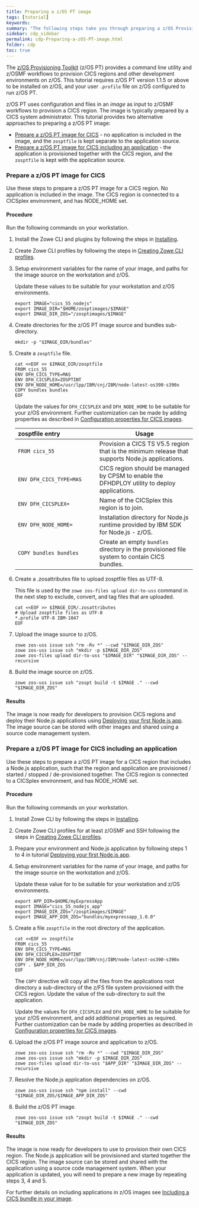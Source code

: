```yaml
---
title: Preparing a z/OS PT image
tags: [tutorial]
keywords:
summary: "The following steps take you through preparing a z/OS Provisioning Toolkit image for CICS, and optionally including an application in the image."
sidebar: cdp_sidebar
permalink: cdp-Preparing-a-zOS-PT-image.html
folder: cdp
toc: true
---
```


The [z/OS Provisioning Toolkit](https://developer.ibm.com/mainframe/products/zospt/) (z/OS PT) provides a command line utility and z/OSMF workflows to provision CICS regions and other development environments on z/OS. This tutorial requires z/OS PT version 1.1.5 or above to be installed on z/OS, and your user `.profile` file on z/OS configured to run z/OS PT.

z/OS PT uses configuration and files in an *image* as input to z/OSMF workflows to provision a CICS region. The image is typically prepared by a CICS system administrator. This tutorial provides two alternative approaches to preparing a z/OS PT image:

* [Prepare a z/OS PT image for CICS](#prepare-a-zos-pt-image-for-cics) - no application is included in the image, and the `zosptfile` is kept separate to the application source.
* [Prepare a z/OS PT image for CICS including an application](#prepare-a-zos-pt-image-for-cics-including-an-application) - the application is provisioned together with the CICS region, and the `zosptfile` is kept with the application source.

### Prepare a z/OS PT image for CICS

Use these steps to prepare a z/OS PT image for a CICS region. No application is included in the image. The CICS region is connected to a CICSplex environment, and has NODE_HOME set.

#### Procedure

Run the following commands on your workstation.

1. Install the Zowe CLI and plugins by following the steps in [Installing](cdp-Installing).

2. Create Zowe CLI profiles by following the steps in [Creating Zowe CLI profiles](cdp-Creating-Zowe-CLI-profiles).

3. Setup environment variables for the name of your image, and paths for the image source on the workstation and z/OS.

   Update these values to be suitable for your workstation and z/OS environments.

   ```text
   export IMAGE="cics_55_nodejs"
   export IMAGE_DIR="$HOME/zosptimages/$IMAGE"
   export IMAGE_DIR_ZOS="/zosptimages/$IMAGE"
   ```

4. Create directories for the z/OS PT image source and bundles sub-directory.

   ```text
   mkdir -p "$IMAGE_DIR/bundles"
   ```

5. Create a `zosptfile` file.

   ```text
   cat <<EOF >> $IMAGE_DIR/zosptfile
   FROM cics_55
   ENV DFH_CICS_TYPE=MAS
   ENV DFH_CICSPLEX=ZOSPTINT
   ENV DFH_NODE_HOME=/usr/lpp/IBM/cnj/IBM/node-latest-os390-s390x
   COPY bundles bundles
   EOF
   ```

   Update the values for `DFH_CICSPLEX` and `DFH_NODE_HOME` to be suitable for your z/OS environment. Further customization can be made by adding properties as described in [Configuration properties for CICS images](https://www.ibm.com/support/knowledgecenter/en/SSXH44E_1.0.0/zospt/cics/zospt-cics-properties.html).

   | zosptfile&nbsp;entry&nbsp;&nbsp;&nbsp;&nbsp;&nbsp;&nbsp;&nbsp;&nbsp;&nbsp;&nbsp;&nbsp;&nbsp;&nbsp;&nbsp;&nbsp;&nbsp;&nbsp;&nbsp;&nbsp;&nbsp;&nbsp; | Usage |
   | --- | -- |
   | `FROM cics_55` | Provision a CICS TS V5.5 region that is the minimum release that supports Node.js applications. |
   | `ENV DFH_CICS_TYPE=MAS` | CICS region should be managed by CPSM to enable the DFHDPLOY utility to deploy applications. |
   | `ENV DFH_CICSPLEX=` | Name of the CICSplex this region is to join. |
   | `ENV DFH_NODE_HOME=` | Installation directory for Node.js runtime provided by IBM SDK for Node.js - z/OS. |
   | `COPY bundles bundles` | Create an empty `bundles` directory in the provisioned file system to contain CICS bundles. |

6. Create a .zosattributes file to upload zosptfile files as UTF-8.

   This file is used by the `zowe zos-files upload dir-to-uss` command in the next step to exclude, convert, and tag files that are uploaded.

   ```properties
   cat <<EOF >> $IMAGE_DIR/.zosattributes
   # Upload zosptfile files as UTF-8
   *.profile UTF-8 IBM-1047
   EOF
   ```

7. Upload the image source to z/OS.

   ```text
   zowe zos-uss issue ssh "rm -Rv *" --cwd "$IMAGE_DIR_ZOS"
   zowe zos-uss issue ssh "mkdir -p $IMAGE_DIR_ZOS"
   zowe zos-files upload dir-to-uss "$IMAGE_DIR" "$IMAGE_DIR_ZOS" --recursive
   ```

8. Build the image source on z/OS.

   ```text
   zowe zos-uss issue ssh "zospt build -t $IMAGE ." --cwd "$IMAGE_DIR_ZOS"
   ```

#### Results

The image is now ready for developers to provision CICS regions and deploy their Node.js applications using [Deploying your first Node.js app](cdp-Deploying-your-first-nodejs-app). The image source can be stored with other images and shared using a source code management system.

### Prepare a z/OS PT image for CICS including an application

Use these steps to prepare a z/OS PT image for a CICS region that includes a Node.js application, such that the region and application are provisioned / started / stopped / de-provisioned together. The CICS region is connected to a CICSplex environment, and has NODE_HOME set.

#### Procedure

Run the following commands on your workstation.

1. Install Zowe CLI by following the steps in [Installing](cdp-Installing).

2. Create Zowe CLI profiles for at least z/OSMF and SSH following the steps in [Creating Zowe CLI profiles](cdp-Creating-Zowe-CLI-profiles).

3. Prepare your environment and Node.js application by following steps 1 to 4 in tutorial [Deploying your first Node.js app](cdp-Deploying-your-first-nodejs-app).

4. Setup environment variables for the name of your image, and paths for the image source on the workstation and z/OS.

   Update these value for to be suitable for your workstation and z/OS environments.

   ```text
   export APP_DIR=$HOME/myExpressApp
   export IMAGE="cics_55_nodejs_app"
   export IMAGE_DIR_ZOS="/zosptimages/$IMAGE"
   export IMAGE_APP_DIR_ZOS="bundles/myexpressapp_1.0.0"
   ```

5. Create a file `zosptfile` in the root directory of the application.

   ```text
   cat <<EOF >> zosptfile
   FROM cics_55
   ENV DFH_CICS_TYPE=MAS
   ENV DFH_CICSPLEX=ZOSPTINT
   ENV DFH_NODE_HOME=/usr/lpp/IBM/cnj/IBM/node-latest-os390-s390x
   COPY . $APP_DIR_ZOS
   EOF
   ```

   The `COPY` directive will copy all the files from the applications root directory a sub-directory of the z/FS file system provisioned with the CICS region. Update the value of the sub-directory to suit the application.

   Update the values for `DFH_CICSPLEX` and `DFH_NODE_HOME` to be suitable for your z/OS environment, and add additional properties as required. Further customization can be made by adding properties as described in [Configuration properties for CICS images](https://www.ibm.com/support/knowledgecenter/en/SSXH44E_1.0.0/zospt/cics/zospt-cics-properties.html).

6. Upload the z/OS PT image source and application to z/OS.

   ```text
   zowe zos-uss issue ssh "rm -Rv *" --cwd "$IMAGE_DIR_ZOS"
   zowe zos-uss issue ssh "mkdir -p $IMAGE_DIR_ZOS"
   zowe zos-files upload dir-to-uss "$APP_DIR" "$IMAGE_DIR_ZOS" --recursive
   ```

7. Resolve the Node.js application dependencies on z/OS.

   ```text
   zowe zos-uss issue ssh "npm install" --cwd "$IMAGE_DIR_ZOS/$IMAGE_APP_DIR_ZOS"
   ```

8. Build the z/OS PT image.

   ```text
   zowe zos-uss issue ssh "zospt build -t $IMAGE ." --cwd "$IMAGE_DIR_ZOS"
   ```

#### Results

The image is now ready for developers to use to provision their own CICS region. The Node.js application will be provisioned and started together the CICS region. The image source can be stored and shared with the application using a source code management system. When your application is updated, you will need to prepare a new image by repeating steps 3, 4 and 5.

For further details on including applications in z/OS images see [Including a CICS bundle in your image](https://www.ibm.com/support/knowledgecenter/en/SSXH44E_1.0.0/zospt/cics/zospt-cics-bundles.html).
